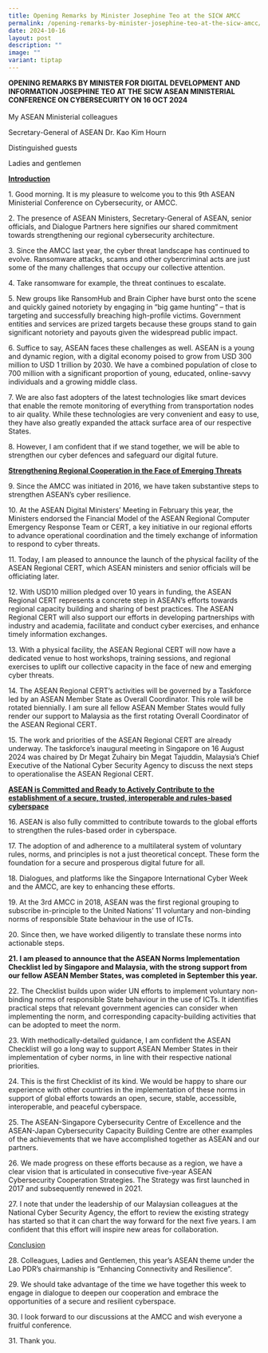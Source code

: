 ```yaml
---
title: Opening Remarks by Minister Josephine Teo at the SICW AMCC
permalink: /opening-remarks-by-minister-josephine-teo-at-the-sicw-amcc/
date: 2024-10-16
layout: post
description: ""
image: ""
variant: tiptap
---
```

<p><strong>OPENING REMARKS BY MINISTER FOR DIGITAL DEVELOPMENT AND INFORMATION JOSEPHINE TEO AT THE SICW ASEAN MINISTERIAL CONFERENCE ON CYBERSECURITY ON 16 OCT 2024</strong>
<br>
<br>My ASEAN Ministerial colleagues</p>
<p>Secretary-General of ASEAN Dr. Kao Kim Hourn</p>
<p>Distinguished guests</p>
<p>Ladies and gentlemen</p>
<p><strong><u>Introduction</u></strong>
</p>
<p>1. Good morning. It is my pleasure to welcome you to this 9th ASEAN Ministerial
Conference on Cybersecurity, or AMCC.</p>
<p>2. The presence of ASEAN Ministers, Secretary-General of ASEAN, senior
officials, and Dialogue Partners here signifies our shared commitment towards
strengthening our regional cybersecurity architecture.</p>
<p>3. Since the AMCC last year, the cyber threat landscape has continued
to evolve. Ransomware attacks, scams and other cybercriminal acts are just
some of the many challenges that occupy our collective attention.</p>
<p>4. Take ransomware for example, the threat continues to escalate.</p>
<p>5. New groups like RansomHub and Brain Cipher have burst onto the scene
and quickly gained notoriety by engaging in “big game hunting” – that is
targeting and successfully breaching high-profile victims. Government entities
and services are prized targets because these groups stand to gain significant
notoriety and payouts given the widespread public impact.</p>
<p>6. Suffice to say, ASEAN faces these challenges as well. ASEAN is a young
and dynamic region, with a digital economy poised to grow from USD 300
million to USD 1 trillion by 2030. We have a combined population of close
to 700 million with a significant proportion of young, educated, online-savvy
individuals and a growing middle class.</p>
<p>7. We are also fast adopters of the latest technologies like smart devices
that enable the remote monitoring of everything from transportation nodes
to air quality. While these technologies are very convenient and easy to
use, they have also greatly expanded the attack surface area of our respective
States.</p>
<p>8. However, I am confident that if we stand together, we will be able
to strengthen our cyber defences and safeguard our digital future.</p>
<p><strong><u>Strengthening Regional Cooperation in the Face of Emerging Threats</u></strong>
</p>
<p>9. Since the AMCC was initiated in 2016, we have taken substantive steps
to strengthen ASEAN’s cyber resilience.</p>
<p>10. At the ASEAN Digital Ministers’ Meeting in February this year, the
Ministers endorsed the Financial Model of the ASEAN Regional Computer Emergency
Response Team or CERT, a key initiative in our regional efforts to advance
operational coordination and the timely exchange of information to respond
to cyber threats.</p>
<p>11. Today, I am pleased to announce the launch of the physical facility
of the ASEAN Regional CERT, which ASEAN ministers and senior officials
will be officiating later.</p>
<p>12. With USD10 million pledged over 10 years in funding, the ASEAN Regional
CERT represents a concrete step in ASEAN’s efforts towards regional capacity
building and sharing of best practices. The ASEAN Regional CERT will also
support our efforts in developing partnerships with industry and academia,
facilitate and conduct cyber exercises, and enhance timely information
exchanges.</p>
<p>13. With a physical facility, the ASEAN Regional CERT will now have a
dedicated venue to host workshops, training sessions, and regional exercises
to uplift our collective capacity in the face of new and emerging cyber
threats.</p>
<p>14. The ASEAN Regional CERT’s activities will be governed by a Taskforce
led by an ASEAN Member State as Overall Coordinator. This role will be
rotated biennially. I am sure all fellow ASEAN Member States would fully
render our support to Malaysia as the first rotating Overall Coordinator
of the ASEAN Regional CERT.</p>
<p>15. The work and priorities of the ASEAN Regional CERT are already underway.
The taskforce’s inaugural meeting in Singapore on 16 August 2024 was chaired
by Dr Megat Zuhairy bin Megat Tajuddin, Malaysia’s Chief Executive of the
National Cyber Security Agency to discuss the next steps to operationalise
the ASEAN Regional CERT.</p>
<p><strong><u>ASEAN is Committed and Ready to Actively Contribute to the establishment of a secure, trusted, interoperable and rules-based cyberspace</u></strong>
</p>
<p>16. ASEAN is also fully committed to contribute towards to the global
efforts to strengthen the rules-based order in cyberspace.</p>
<p>17. The adoption of and adherence to a multilateral system of voluntary
rules, norms, and principles is not a just theoretical concept. These form
the foundation for a secure and prosperous digital future for all.</p>
<p>18. Dialogues, and platforms like the Singapore International Cyber Week
and the AMCC, are key to enhancing these efforts.</p>
<p>19. At the 3rd AMCC in 2018, ASEAN was the first regional grouping to
subscribe in-principle to the United Nations’ 11 voluntary and non-binding
norms of responsible State behaviour in the use of ICTs.</p>
<p>20. Since then, we have worked diligently to translate these norms into
actionable steps.</p>
<p><strong>21. I am pleased to announce that the ASEAN Norms Implementation Checklist led by Singapore and Malaysia, with the strong support from our fellow ASEAN Member States, was completed in September this year.</strong>
</p>
<p>22. The Checklist builds upon wider UN efforts to implement voluntary
non-binding norms of responsible State behaviour in the use of ICTs. It
identifies practical steps that relevant government agencies can consider
when implementing the norm, and corresponding capacity-building activities
that can be adopted to meet the norm.</p>
<p>23. With methodically-detailed guidance, I am confident the ASEAN Checklist
will go a long way to support ASEAN Member States in their implementation
of cyber norms, in line with their respective national priorities.</p>
<p>24. This is the first Checklist of its kind. We would be happy to share
our experience with other countries in the implementation of these norms
in support of global efforts towards an open, secure, stable, accessible,
interoperable, and peaceful cyberspace.</p>
<p>25. The ASEAN-Singapore Cybersecurity Centre of Excellence and the ASEAN-Japan
Cybersecurity Capacity Building Centre are other examples of the achievements
that we have accomplished together as ASEAN and our partners.</p>
<p>26. We made progress on these efforts because as a region, we have a clear
vision that is articulated in consecutive five-year ASEAN Cybersecurity
Cooperation Strategies. The Strategy was first launched in 2017 and subsequently
renewed in 2021.</p>
<p>27. I note that under the leadership of our Malaysian colleagues at the
National Cyber Security Agency, the effort to review the existing strategy
has started so that it can chart the way forward for the next five years.
I am confident that this effort will inspire new areas for collaboration.</p>
<p><u>Conclusion</u>
</p>
<p>28. Colleagues, Ladies and Gentlemen, this year’s ASEAN theme under the
Lao PDR’s chairmanship is “Enhancing Connectivity and Resilience”.</p>
<p>29. We should take advantage of the time we have together this week to
engage in dialogue to deepen our cooperation and embrace the opportunities
of a secure and resilient cyberspace.</p>
<p>30. I look forward to our discussions at the AMCC and wish everyone a
fruitful conference.</p>
<p>31. Thank you.</p>